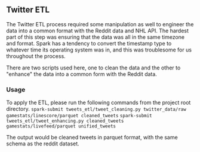 ## Twitter ETL

The Twitter ETL process required some manipulation as well to engineer the data into a common format with the Reddit data and NHL API. The hardest part of this step was ensuring that the data was all in the same timezone and format. Spark has a tendency to convert the timestamp type to whatever time its operating system was in, and this was troublesome for us throughout the process. 

There are two scripts used here, one to clean the data and the other to "enhance" the data into a common form with the Reddit data.

### Usage
To apply the ETL, please run the following commands from the project root directory.
`spark-submit tweets_etl/tweet_cleaning.py twitter_data/raw gamestats/linescore/parquet cleaned_tweets`
`spark-submit tweets_etl/tweet_enhancing.py cleaned_tweets gamestats/livefeed/parquet unified_tweets`

The output would be cleaned tweets in parquet format, with the same schema as the reddit dataset.
